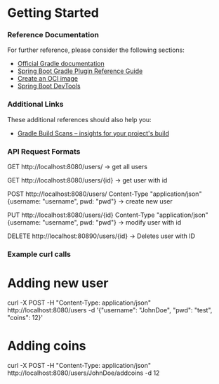 # Getting Started

### Reference Documentation

For further reference, please consider the following sections:

* [Official Gradle documentation](https://docs.gradle.org)
* [Spring Boot Gradle Plugin Reference Guide](https://docs.spring.io/spring-boot/docs/2.5.2/gradle-plugin/reference/html/)
* [Create an OCI image](https://docs.spring.io/spring-boot/docs/2.5.2/gradle-plugin/reference/html/#build-image)
* [Spring Boot DevTools](https://docs.spring.io/spring-boot/docs/2.5.2/reference/htmlsingle/#using-boot-devtools)

### Additional Links

These additional references should also help you:

* [Gradle Build Scans – insights for your project's build](https://scans.gradle.com#gradle)
 
### API Request Formats
GET http://localhost:8080/users/ -> get all users   

GET http://localhost:8080/users/{id} -> get user with id   

POST http://localhost:8080/users/ Content-Type "application/json" {username: "username", pwd: "pwd"} -> create new user   

PUT http://localhost:8080/users/{id} Content-Type "application/json" {username: "username", pwd: "pwd"} -> modify user with id    

DELETE http://localhost:80890/users/{id} -> Deletes user with ID   


### Example curl calls 

# Adding new user
curl -X POST -H "Content-Type: application/json" http://localhost:8080/users -d '{"username": "JohnDoe", "pwd": "test", "coins": 12}'  

# Adding coins
curl -X POST -H "Content-Type: application/json" http://localhost:8080/users/JohnDoe/addcoins -d 12